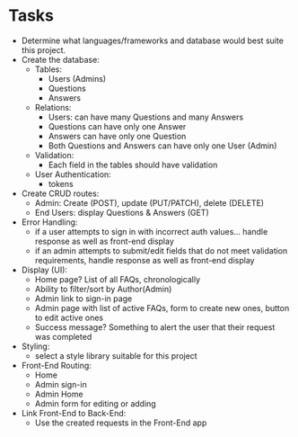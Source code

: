# Tasks 

- Determine what languages/frameworks and database would best suite this project. 
- Create the database: 
    - Tables:
        - Users (Admins)
        - Questions
        - Answers
    - Relations:
        - Users: can have many Questions and many Answers
        - Questions can have only one Answer
        - Answers can have only one Question
        - Both Questions and Answers can have only one User (Admin)
    - Validation:
        - Each field in the tables should have validation
    - User Authentication:
        - tokens
- Create CRUD routes:
    - Admin: Create (POST), update (PUT/PATCH), delete (DELETE)
    - End Users: display Questions & Answers (GET)
- Error Handling: 
    - if a user attempts to sign in with incorrect auth values... handle response as well as front-end display 
    - if an admin attempts to submit/edit fields that do not meet validation requirements, handle response as well as front-end display
- Display (UI):
    - Home page? List of all FAQs, chronologically 
    - Ability to filter/sort by Author(Admin)
    - Admin link to sign-in page
    - Admin page with list of active FAQs, form to create new ones, button to edit active ones 
    - Success message? Something to alert the user that their request was completed
- Styling:
    - select a style library suitable for this project 
- Front-End Routing:
    - Home
    - Admin sign-in
    - Admin Home
    - Admin form for editing or adding 
- Link Front-End to Back-End:
    - Use the created requests in the Front-End app
